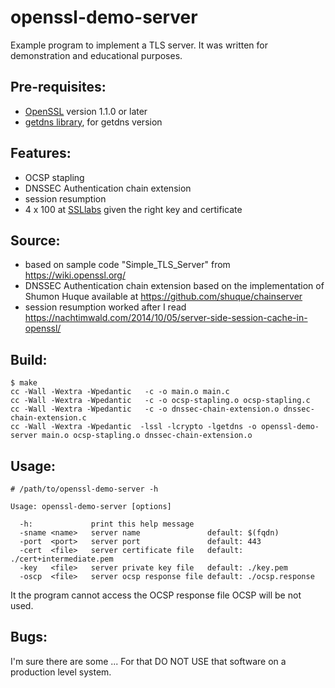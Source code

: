 # openssl-demo-server

Example program to implement a TLS server. It was written for demonstration and educational purposes.

## Pre-requisites:
 - [OpenSSL](https://openssl.org) version 1.1.0 or later
 - [getdns library](https://getdnsapi.net/), for getdns version

## Features:
 - OCSP stapling
 - DNSSEC Authentication chain extension
 - session resumption
 - 4 x 100 at [SSLlabs](https://ssllabs.com/ssltest/) given the right key and certificate

## Source:
 - based on sample code "Simple_TLS_Server" from https://wiki.openssl.org/
 - DNSSEC Authentication chain extension based on the implementation of Shumon Huque available at https://github.com/shuque/chainserver
 - session resumption worked after I read https://nachtimwald.com/2014/10/05/server-side-session-cache-in-openssl/

## Build:
```
$ make
cc -Wall -Wextra -Wpedantic   -c -o main.o main.c
cc -Wall -Wextra -Wpedantic   -c -o ocsp-stapling.o ocsp-stapling.c
cc -Wall -Wextra -Wpedantic   -c -o dnssec-chain-extension.o dnssec-chain-extension.c
cc -Wall -Wextra -Wpedantic  -lssl -lcrypto -lgetdns -o openssl-demo-server main.o ocsp-stapling.o dnssec-chain-extension.o
```

## Usage:
```
# /path/to/openssl-demo-server -h

Usage: openssl-demo-server [options]

  -h:             print this help message
  -sname <name>   server name               default: $(fqdn)
  -port  <port>   server port               default: 443
  -cert  <file>   server certificate file   default: ./cert+intermediate.pem
  -key   <file>   server private key file   default: ./key.pem
  -oscp  <file>   server ocsp response file default: ./ocsp.response
```

It the program cannot access the OCSP response file OCSP will be not used.

## Bugs:
I'm sure there are some ...
For that DO NOT USE that software on a production level system.
